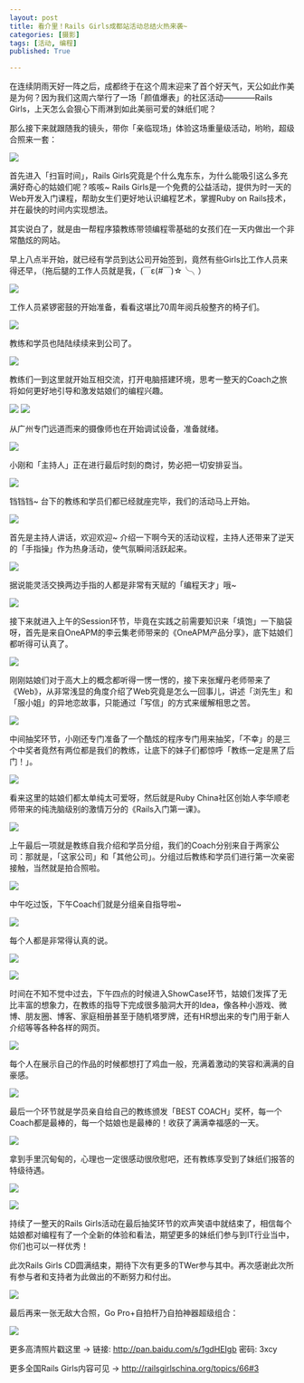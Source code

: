 ```yaml
---
layout: post
title: 看介里！Rails Girls成都站活动总结火热来袭~
categories: [摄影]
tags: [活动, 编程]
published: True

---
```


在连续阴雨天好一阵之后，成都终于在这个周末迎来了首个好天气，天公如此作美是为何？因为我们这周六举行了一场「颜值爆表」的社区活动————Rails Girls，上天怎么会狠心下雨淋到如此美丽可爱的妹纸们呢？

那么接下来就跟随我的镜头，带你「亲临现场」体验这场重量级活动，哟哟，超级合照来一套：

![](//o7mw3gkkh.qnssl.com//public/img/photos/railsgirls/small/dahezhao.jpg)

首先进入「扫盲时间」，Rails Girls究竟是个什么鬼东东，为什么能吸引这么多充满好奇心的姑娘们呢？咳咳~ Rails Girls是一个免费的公益活动，提供为时一天的Web开发入门课程，帮助女生们更好地认识编程艺术，掌握Ruby on Rails技术，并在最快的时间内实现想法。

其实说白了，就是由一帮程序猿教练带领编程零基础的女孩们在一天内做出一个非常酷炫的网站。

早上八点半开始，就已经有学员到达公司开始签到，竟然有些Girls比工作人员来得还早，（拖后腿的工作人员就是我，(￣ε(#￣)☆╰╮）

![](//o7mw3gkkh.qnssl.com//public/img/photos/railsgirls/small/qiandao.jpg)

工作人员紧锣密鼓的开始准备，看看这堪比70周年阅兵般整齐的椅子们。

![](//o7mw3gkkh.qnssl.com//public/img/photos/railsgirls/small/yizi.jpg)

教练和学员也陆陆续续来到公司了。

![](//o7mw3gkkh.qnssl.com//public/img/photos/railsgirls/small/qiantai.jpg)

教练们一到这里就开始互相交流，打开电脑搭建环境，思考一整天的Coach之旅将如何更好地引导和激发姑娘们的编程兴趣。

![](//o7mw3gkkh.qnssl.com//public/img/photos/railsgirls/small/jiaolian.jpg)
![](//o7mw3gkkh.qnssl.com//public/img/photos/railsgirls/small/jiaolian2.jpg)

从广州专门远道而来的摄像师也在开始调试设备，准备就绪。

![](//o7mw3gkkh.qnssl.com//public/img/photos/railsgirls/small/sheyingshi.jpg)

小刚和「主持人」正在进行最后时刻的商讨，势必把一切安排妥当。

![](//o7mw3gkkh.qnssl.com//public/img/photos/railsgirls/small/shangtao.jpg)

铛铛铛~ 台下的教练和学员们都已经就座完毕，我们的活动马上开始。

![](//o7mw3gkkh.qnssl.com//public/img/photos/railsgirls/small/jiuwei.jpg)

首先是主持人讲话，欢迎欢迎~ 介绍一下啊今天的活动议程，主持人还带来了逆天的「手指操」作为热身活动，使气氛瞬间活跃起来。

![](//o7mw3gkkh.qnssl.com//public/img/photos/railsgirls/small/shouzhi.jpg)

据说能灵活交换两边手指的人都是非常有天赋的「编程天才」哦~

![](//o7mw3gkkh.qnssl.com//public/img/photos/railsgirls/small/shouzhi2.jpg)

接下来就进入上午的Session环节，毕竟在实践之前需要知识来「填饱」一下脑袋呀，首先是来自OneAPM的李云集老师带来的《OneAPM产品分享》，底下姑娘们都听得可认真了。

![](//o7mw3gkkh.qnssl.com//public/img/photos/railsgirls/small/renzhen.jpg)

刚刚姑娘们对于高大上的概念都听得一愣一愣的，接下来张耀丹老师带来了《Web》，从非常浅显的角度介绍了Web究竟是怎么一回事儿，讲述「浏先生」和「服小姐」的异地恋故事，只能通过「写信」的方式来缓解相思之苦。

![](//o7mw3gkkh.qnssl.com//public/img/photos/railsgirls/small/zhangyaodang.jpg)

中间抽奖环节，小刚还专门准备了一个酷炫的程序专门用来抽奖，「不幸」的是三个中奖者竟然有两位都是我们的教练，让底下的妹子们都惊呼「教练一定是黑了后门！」。

![](//o7mw3gkkh.qnssl.com//public/img/photos/railsgirls/small/choujiang.jpg)

看来这里的姑娘们都太单纯太可爱呀，然后就是Ruby China社区创始人李华顺老师带来的纯洗脑级别的激情万分的《Rails入门第一课》。

![](//o7mw3gkkh.qnssl.com//public/img/photos/railsgirls/small/lihuashun.jpg)

上午最后一项就是教练自我介绍和学员分组，我们的Coach分别来自于两家公司：那就是，「这家公司」和「其他公司」。分组过后教练和学员们进行第一次亲密接触，当然就是拍合照啦。

![](//o7mw3gkkh.qnssl.com//public/img/photos/railsgirls/small/jiaolianhezhao.jpg)

中午吃过饭，下午Coach们就是分组亲自指导啦~

![](//o7mw3gkkh.qnssl.com//public/img/photos/railsgirls/small/xuexi.jpg)

每个人都是非常得认真的说。

![](//o7mw3gkkh.qnssl.com//public/img/photos/railsgirls/small/xuexi2.jpg)

![](//o7mw3gkkh.qnssl.com//public/img/photos/railsgirls/small/xuexixuexi.jpg)

时间在不知不觉中过去，下午四点的时候进入ShowCase环节，姑娘们发挥了无比丰富的想象力，在教练的指导下完成很多脑洞大开的Idea，像各种小游戏、微博、朋友圈、博客、家庭相册甚至于随机塔罗牌，还有HR想出来的专门用于新人介绍等等各种各样的网页。

![](//o7mw3gkkh.qnssl.com//public/img/photos/railsgirls/small/showcase.jpg)

每个人在展示自己的作品的时候都想打了鸡血一般，充满着激动的笑容和满满的自豪感。

![](//o7mw3gkkh.qnssl.com//public/img/photos/railsgirls/small/showcase2.jpg)

最后一个环节就是学员亲自给自己的教练颁发「BEST COACH」奖杯，每一个Coach都是最棒的，每一个姑娘也是最棒的！收获了满满幸福感的一天。

![](//o7mw3gkkh.qnssl.com//public/img/photos/railsgirls/small/banjiang.jpg)

拿到手里沉甸甸的，心理也一定很感动很欣慰吧，还有教练享受到了妹纸们报答的特级待遇。

![](//o7mw3gkkh.qnssl.com//public/img/photos/railsgirls/small/banjiang2.jpg)

![](//o7mw3gkkh.qnssl.com//public/img/photos/railsgirls/small/daiyu.jpg)

持续了一整天的Rails Girls活动在最后抽奖环节的欢声笑语中就结束了，相信每个姑娘都对编程有了一个全新的体验和看法，期望更多的妹纸们参与到IT行业当中，你们也可以一样优秀！

此次Rails Girls CD圆满结束，期待下次有更多的TWer参与其中。再次感谢此次所有参与者和支持者为此做出的不断努力和付出。

![](//o7mw3gkkh.qnssl.com//public/img/photos/railsgirls/small/zhiyuanzhe.jpg)

最后再来一张无敌大合照，Go Pro+自拍杆乃自拍神器超级组合：

![](//o7mw3gkkh.qnssl.com//public/img/photos/railsgirls/small/dahezhao2.jpg)

更多高清照片戳这里 -> 链接: <http://pan.baidu.com/s/1gdHEIgb> 密码: 3xcy

更多全国Rails Girls内容可见 -> <http://railsgirlschina.org/topics/66#3>
